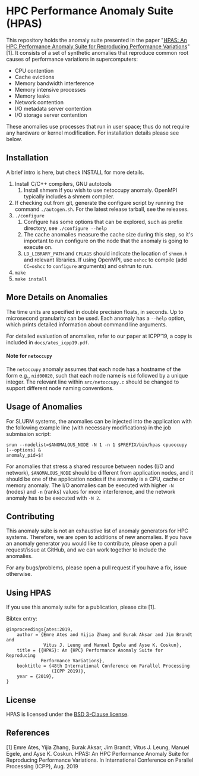 HPC Performance Anomaly Suite (HPAS)
====================================

This repository holds the anomaly suite presented in the paper "[HPAS: An HPC
Performance Anomaly Suite for Reproducing Performance
Variations](https://github.com/peaclab/HPAS/blob/master/docs/ates_icpp19.pdf)"[1].
It consists of a set of synthetic anomalies that reproduce common root causes of
performance variations in supercomputers:

* CPU contention
* Cache evictions
* Memory bandwidth interference
* Memory intensive processes
* Memory leaks
* Network contention
* I/O metadata server contention
* I/O storage server contention

These anomalies use processes that run in user space; thus do not require any
hardware or kernel modification. For installation details please see below.


Installation
------------
A brief intro is here, but check INSTALL for more details.
1. Install C/C++ compilers, GNU autotools
    1. Install shmem if you wish to use netoccupy anomaly. OpenMPI typically
       includes a shmem compiler.
2. If checking out from git, generate the configure script by running the
   command `./autogen.sh`. For the latest release tarball, see the releases.
3. `./configure`
    1. Configure has some options that can be explored, such as prefix
       directory, see `./configure --help`
    2. The cache anomalies measure the cache size during this step, so it's
       important to run configure on the node that the anomaly is going to
       execute on.
    3. `LD_LIBRARY_PATH` and `CFLAGS` should indicate the location of `shmem.h`
       and relevant libraries. If using OpenMPI, use `oshcc` to compile (add
       `CC=oshcc` to `configure` arguments) and oshrun to run.
4. `make`
5. `make install`

More Details on Anomalies
-------------------------

The time units are specified in double precision floats, in seconds. Up to
microsecond granularity can be used. Each anomaly has a `--help` option, which
prints detailed information about command line arguments.

For detailed evaluation of anomalies, refer to our paper at ICPP'19, a copy is
included in `docs/ates_icpp19.pdf`.

#### Note for `netoccupy`
The `netoccupy` anomaly assumes that each node has a hostname of the form e.g.,
`nid00020`, such that each node name is `nid` followed by a unique integer. The
relevant line within `src/netoccupy.c` should be changed to support different
node naming conventions.


Usage of Anomalies
------------------

For SLURM systems, the anomalies can be injected into the application with the
following example line (with necessary modifications) in the job submission script:

```
srun --nodelist=$ANOMALOUS_NODE -N 1 -n 1 $PREFIX/bin/hpas cpuoccupy [--options] &
anomaly_pid=$!
```

For anomalies that stress a shared resource between nodes (I/O and network),
`$ANOMALOUS_NODE` should be different from application nodes, and it should be
one of the application nodes if the anomaly is a CPU, cache or memory anomaly.
The I/O anomalies can be executed with higher `-N` (nodes) and `-n` (ranks)
values for more interference, and the network anomaly has to be executed
with `-N 2`.


Contributing
------------

This anomaly suite is not an exhaustive list of anomaly generators for HPC
systems. Therefore, we are open to additions of new anomalies. If you have an
anomaly generator you would like to contribute, please open a pull request/issue
at GitHub, and we can work together to include the anomalies.

For any bugs/problems, please open a pull request if you have a fix, issue
otherwise.

Using HPAS
----------

If you use this anomaly suite for a publication, please cite [1].

Bibtex entry:
```
@inproceedings{ates:2019,
    author = {Emre Ates and Yijia Zhang and Burak Aksar and Jim Brandt and
              Vitus J. Leung and Manuel Egele and Ayse K. Coskun},
    title = {{HPAS}: An {HPC} Performance Anomaly Suite for Reproducing
             Performance Variations},
    booktitle = {48th International Conference on Parallel Processing
                 (ICPP 2019)},
    year = {2019},
}
```

License
-------

HPAS is licensed under the [BSD 3-Clause
license](https://github.com/peaclab/HPAS/blob/master/LICENSE).

References
----------

[1] Emre Ates, Yijia Zhang, Burak Aksar, Jim Brandt, Vitus J. Leung, Manuel
    Egele, and Ayse K. Coskun. HPAS: An HPC Performance Anomaly Suite for
    Reproducing Performance Variations. In International Conference on Parallel
    Processing (ICPP), Aug. 2019
